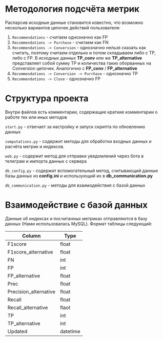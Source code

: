 # Методология подсчёта метрик
Распарсив исходные данные становится известно, что возможно несколько вариантов цепочек действий пользователя:
1. `Recommendations` - считаем однозначно как FP
2. `Recommendations -> Purchase` - считаем как FN
3. `Recommendations -> Conversion` - однозначно нельзя сказать как считать, поэтому считаем отдельно и потом складываем либо с TP, либо c FP. 
В исходных данных **TP_conv** или же **TP_alternative** представляет собой сумму TP и количества таких оборванных на Conversion цепочек.
Аналогично с **FP_conv** / **FP_alternative**
4. `Recommendations -> Conversion -> Purchase` - однозначно TP
5. `Recommendations -> Close` - однозначно FP

# Структура проекта
Внутри файлов есть комментарии, содержащие краткие комментарии о работе тех или иных методов

`start.py` - отвечает за настройку и запуск скрипта по обновлению данных

`computations.py` - содержит методы для обработки входных данных и расчёта метрик и индексов. 

`web.py` - содержит метод для отправки уведомлений через бота в телеграм и импорта данных с сервера

`db_config.py` - содержит вспомогательный метод, считывающий данные базы данных из **config.ini** и использующий их в **db_communication.py**

`db_communication.py` - методы для взаимодействия с базой данных

# Взаимодействие с базой данных
Данные об индексах и посчитанных метриках отправляются в базу данных (Нами использовалась MySQL). Формат таблицы следующий:

Column | Type
------ | ----
F1score | float
F1score_alternative | float
FN | int
FP | int
FP_alternative | float
Prec | float
Precision_alternative | float
Recall | float
Recall_alternative | flaot
TP | int
TP_alternative | int
Updated | datetime
